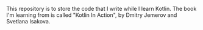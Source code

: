 This repository is to store the code that I write while I learn Kotlin. The book I'm learning from is called "Kotlin In Action", by Dmitry Jemerov and Svetlana Isakova.
